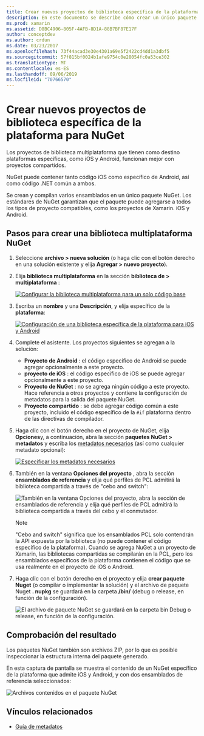 ```yaml
---
title: Crear nuevos proyectos de biblioteca específica de la plataforma para NuGet
description: En este documento se describe cómo crear un único paquete de NuGet que contiene código específico de la plataforma para varias plataformas.
ms.prod: xamarin
ms.assetid: D8BC4906-805F-4AFB-8D1A-88B7BF87E17F
author: conceptdev
ms.author: crdun
ms.date: 03/23/2017
ms.openlocfilehash: 73f44acad3e30e4301a69e5f2422cd4dd1a3dbf5
ms.sourcegitcommit: 57f815bf0024b1afe9754c0e28054fc0a53ce302
ms.translationtype: MT
ms.contentlocale: es-ES
ms.lasthandoff: 09/06/2019
ms.locfileid: "70766570"
---
```

# <a name="creating-new-platform-specific-library-projects-for-nuget"></a>Crear nuevos proyectos de biblioteca específica de la plataforma para NuGet

Los proyectos de biblioteca multiplataforma que tienen como destino plataformas específicas, como iOS y Android, funcionan mejor con proyectos compartidos.

NuGet puede contener tanto código iOS como específico de Android, así como código .NET común a ambos.

Se crean y compilan varios ensamblados en un único paquete NuGet. Los estándares de NuGet garantizan que el paquete puede agregarse a todos los tipos de proyecto compatibles, como los proyectos de Xamarin. iOS y Android.

## <a name="steps-to-create-a-cross-platform-library-nuget"></a>Pasos para crear una biblioteca multiplataforma NuGet

1. Seleccione **archivo > nueva solución** (o haga clic con el botón derecho en una solución existente y elija **Agregar > nuevo proyecto**).

2. Elija **biblioteca multiplataforma** en la sección **biblioteca de > multiplataforma** :

    [![](platform-specific-images/mulitplatform-library-sml.png "Configurar la biblioteca multiplataforma para un solo código base")](platform-specific-images/multiplatform-library.png#lightbox)

3. Escriba un **nombre** y una **Descripción**, y elija específico de la **plataforma**:

    [![](platform-specific-images/specific-configure-sml.png "Configuración de una biblioteca específica de la plataforma para iOS y Android")](platform-specific-images/specific-configure.png#lightbox)

4. Complete el asistente. Los proyectos siguientes se agregan a la solución:

    - **Proyecto de Android** : el código específico de Android se puede agregar opcionalmente a este proyecto.
    - **proyecto de iOS** : el código específico de iOS se puede agregar opcionalmente a este proyecto.
    - **Proyecto de NuGet** : no se agrega ningún código a este proyecto. Hace referencia a otros proyectos y contiene la configuración de metadatos para la salida del paquete NuGet.
    - **Proyecto compartido** : se debe agregar código común a este proyecto, incluido el código específico de la `#if` plataforma dentro de las directivas de compilador.

5. Haga clic con el botón derecho en el proyecto de NuGet, elija **Opciones**y, a continuación, abra la sección **paquetes NuGet > metadatos** y escriba los [metadatos necesarios](~/cross-platform/app-fundamentals/nuget-multiplatform-libraries/metadata.md) (así como cualquier metadato opcional):

    [![](platform-specific-images/specific-metadata-sml.png "Especificar los metadatos necesarios")](platform-specific-images/specific-metadata.png#lightbox)

6. También en la ventana **Opciones del proyecto** , abra la sección **ensamblados de referencia** y elija qué perfiles de PCL admitirá la biblioteca compartida a través de "cebo and switch":

    ![](platform-specific-images/specific-reference-assemblies.png "También en la ventana Opciones del proyecto, abra la sección de ensamblados de referencia y elija qué perfiles de PCL admitirá la biblioteca compartida a través del cebo y el conmutador.")

    > [!NOTE]
    > "Cebo and switch" significa que los ensamblados PCL solo contendrán la API expuesta por la biblioteca (no puede contener el código específico de la plataforma). Cuando se agrega NuGet a un proyecto de Xamarin, las bibliotecas compartidas se compilarán en la PCL, pero los ensamblados específicos de la plataforma contienen el código que se usa realmente en el proyecto de iOS o Android.

7. Haga clic con el botón derecho en el proyecto y elija **crear paquete Nuget** (o compilar o implementar la solución) y el archivo de paquete Nuget **. nupkg** se guardará en la carpeta **/bin/** (debug o release, en función de la configuración).

    ![](platform-specific-images/create-nuget-package.png "El archivo de paquete NuGet se guardará en la carpeta bin Debug o release, en función de la configuración.")

## <a name="verifying-the-output"></a>Comprobación del resultado

Los paquetes NuGet también son archivos ZIP, por lo que es posible inspeccionar la estructura interna del paquete generado.

En esta captura de pantalla se muestra el contenido de un NuGet específico de la plataforma que admite iOS y Android, y con dos ensamblados de referencia seleccionados:

![](platform-specific-images/nuget-output.png "Archivos contenidos en el paquete NuGet")

## <a name="related-links"></a>Vínculos relacionados

- [Guía de metadatos](~/cross-platform/app-fundamentals/nuget-multiplatform-libraries/metadata.md)
